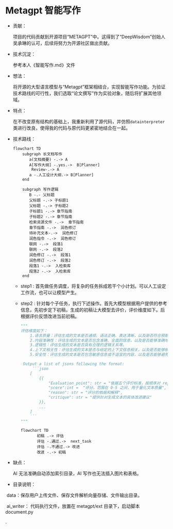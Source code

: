 

#                                   Metagpt 智能写作

+ 贡献：

   项目的代码贡献到开源项目“METAGPT”中。这得到了“DeepWisdom”创始人吴承琳的认可，后续将努力为开源社区做出贡献。

+ 技术沉淀：

  参考本人《智能写作.md》文件

+ 想法：

   将开源的大型语言模型与“Metagpt”框架相结合，实现智能写作功能。为验证技术路线的可行性，我们选取“论文撰写”作为实验对象，随后将扩展其他领域。

+ 特点：

  在不改变原有结构的基础上，我重新利用了源代码，并仿照`datainterpreter`类进行改良，使得我的代码与原代码更紧密地结合在一起。

+ 技术路线：

  ```mermaid
  flowchart TD
      subgraph 长文档写作
         a(文档摘要) -.-> A
         A[写作大纲] -.yes.->  B[Planner]
          Review-.-> A
         a -.人工设计大纲.-> B[Planner]
      end   
      
      subgraph 写作逻辑
         B -.- 父标题
         父标题 -.-> 子标题1
         父标题 -.-> 子标题2
         子标题1 -.-> 章节指南
         子标题2 -.-> 章节指南
         检索资源文件 -.->  章节指南
         章节指南 -.->  润色修订
         待补充文本-.->  润色修订
         润色指令 -.->  润色修订
         联网 -.->  段落1
         联网 -.->  段落2
         润色修订 -.->  段落1
         润色修订 -.->  段落2
         段落1 -.->  入检索库
         段落2 -.->  入检索库
      end
  
  ```

  + step1 : 首先做任务调度，将复杂的任务拆成若干个小计划。可以人工设定工作流，也可以让模型产生。

  + step2 :  针对每个子任务，执行下述操作。首先大模型根据用户提供的参考信息，先初步定下初稿，生成的初稿让大模型去评价，评价维度如下。后根据评价反馈改进当前初稿。

    ~~~python
    """
    评估维度如下：
        1.语言质量：评估生成的文本是否通顺、语法正确、表达清晰，以及是否符合预期的主题和风格。
        2.内容准确性：评估生成的文本是否包含准确、全面的信息，以及是否能够准确地回答问题或完成任务。
        3.逻辑性：评估生成的文本是否具有合理的逻辑关系等。
        4.上下文相关性：评估生成的文本是否与给定的上下文信息相关，以及是否能够根据上下文信息进行恰当的推理和推断。
        5.安全性：评估生成的文本是否包含敏感信息或不适宜的内容，以及是否能够避免产生歧视性、攻击性或恶意的言论。
    
     Output a list of jsons following the format:
         ```json
        [
            {{
                "Evaluation_point": str = "依据五个评价标准，按顺序对 report 中的文本内容进行详细评估",
                "score":int =  "评分，范围在 0-5 之间，用于量化文本质量",
                "reason": str = "评分的依据和解释",
                "critique": str = "提供针对生成文本的具体改进建议"
            }},
            ...
        ]
        ```
    """
    ~~~

    ```mermaid
    flowchart TD
           初稿 .-> 评估
           评估 -.通过.->  next_task
           评估 -.不通过.-> 改进
           改进 -.-> 初稿
    ```

+ 缺点：

   AI 无法准确自动添加索引目录，AI 写作也无法插入图片和表格。 

+ 目录说明： 

​              data：保存用户上传文件、保存文件解析向量存储、文件输出目录。

​              ai_writer： 代码执行文件，放置在 metagpt/ext 目录下，启动脚本 document.py

































.
